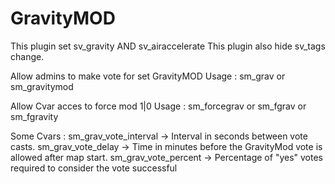 # GravityMOD
This plugin set sv_gravity AND sv_airaccelerate
This plugin also hide sv_tags change.

Allow admins to make vote for set GravityMOD
Usage : sm_grav or sm_gravitymod

Allow Cvar acces to force mod 1|0
Usage : sm_forcegrav or sm_fgrav or sm_fgravity

Some Cvars :
sm_grav_vote_interval -> Interval in seconds between vote casts.
sm_grav_vote_delay -> Time in minutes before the GravityMod vote is allowed after map start.
sm_grav_vote_percent -> Percentage of "yes" votes required to consider the vote successful
